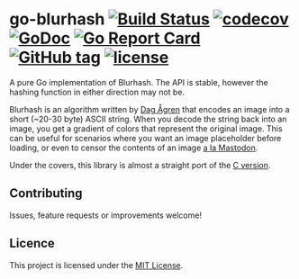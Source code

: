 # go-blurhash [![Build Status](https://travis-ci.org/bbrks/go-blurhash.svg)](https://travis-ci.org/bbrks/go-blurhash) [![codecov](https://codecov.io/gh/bbrks/go-blurhash/branch/master/graph/badge.svg)](https://codecov.io/gh/bbrks/go-blurhash) [![GoDoc](https://godoc.org/github.com/bbrks/go-blurhash?status.svg)](https://godoc.org/github.com/bbrks/go-blurhash) [![Go Report Card](https://goreportcard.com/badge/github.com/bbrks/go-blurhash)](https://goreportcard.com/report/github.com/bbrks/go-blurhash) [![GitHub tag](https://img.shields.io/github/tag/bbrks/go-blurhash.svg)](https://github.com/bbrks/go-blurhash/releases) [![license](https://img.shields.io/github/license/bbrks/go-blurhash.svg)](https://github.com/bbrks/go-blurhash/blob/master/LICENSE)

A pure Go implementation of Blurhash. The API is stable, however the hashing function in either direction may not be.

Blurhash is an algorithm written by [Dag Ågren](https://github.com/DagAgren) that encodes an image into a short (~20-30 byte) ASCII string. When you decode the string back into an image, you get a gradient of colors that represent the original image. This can be useful for scenarios where you want an image placeholder before loading, or even to censor the contents of an image [a la Mastodon](https://blog.joinmastodon.org/2019/05/improving-support-for-adult-content-on-mastodon/).

Under the covers, this library is almost a straight port of the [C version](https://github.com/Gargron/blurhash).

## Contributing

Issues, feature requests or improvements welcome!

## Licence

This project is licensed under the [MIT License](LICENSE).

